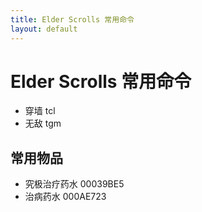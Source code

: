 ```yaml
---
title: Elder Scrolls 常用命令
layout: default
---
```

# Elder Scrolls 常用命令

- 穿墙 tcl
- 无敌 tgm

## 常用物品

- 究极治疗药水 00039BE5
- 治病药水 000AE723
